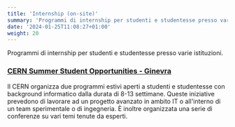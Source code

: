 ```yaml
---
title: 'Internship (on-site)'
summary: 'Programmi di internship per studenti e studentesse presso varie istituzioni.'
date: '2024-01-25T11:08:27+01:00'
weight: 20 
---
```


Programmi di internship per studenti e studentesse presso varie istituzioni.

### [CERN Summer Student Opportunities - Ginevra](https://careers.cern/summer)
Il CERN organizza due programmi estivi aperti a studenti e studentesse con background informatico dalla durata di 8-13 settimane. Queste iniziative prevedono di lavorare ad un progetto avanzato in ambito IT o all'interno di un team sperimentale o di ingegneria. È inoltre organizzata una serie di conferenze su vari temi tenute da esperti.

#